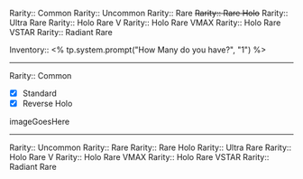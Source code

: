 Rarity:: Common
Rarity:: Uncommon
Rarity:: Rare
~~Rarity:: Rare Holo~~
Rarity:: Ultra Rare
Rarity:: Holo Rare V
Rarity:: Holo Rare VMAX
Rarity:: Holo Rare VSTAR
Rarity:: Radiant Rare


Inventory:: <% tp.system.prompt("How Many do you have?", "1") %>

----

Rarity:: Common

- [x] Standard
- [x] Reverse Holo

imageGoesHere

----

Rarity:: Uncommon
Rarity:: Rare
Rarity:: Rare Holo
Rarity:: Ultra Rare
Rarity:: Holo Rare V
Rarity:: Holo Rare VMAX
Rarity:: Holo Rare VSTAR
Rarity:: Radiant Rare